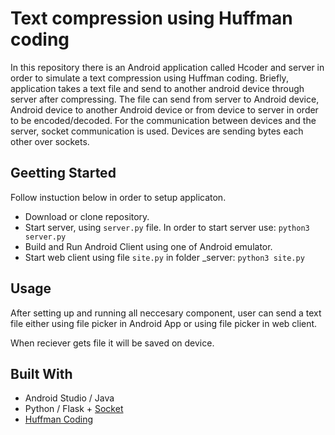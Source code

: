 # Text compression using Huffman coding 
In this repository there is an Android application called Hcoder and server in order to simulate a text compression using Huffman coding. Briefly, application takes a text file and send to another android device through server after compressing. The file can send from server to Android device, Android device to another Android device or from device to server in order to be encoded/decoded. For the communication between devices and the server, socket communication is used. Devices are sending bytes each other over sockets.

Geetting Started
----------------

Follow instuction below in order to setup applicaton.

* Download or clone repository.
* Start server, using `server.py` file. In order to start server use: `python3 server.py`
* Build and Run Android Client using one of Android emulator.
* Start web client using file `site.py` in folder \_server: `python3 site.py`

Usage
-----

After setting up and running all neccesary component, user can send a text file either using file picker in Android App or using file picker in web client.

When reciever gets file it will be saved on device.

Built With
----------

* Android Studio / Java
* Python / Flask + [Socket](https://docs.python.org/3/library/socket.html)
* [Huffman Coding](https://en.wikipedia.org/wiki/Huffman_coding)
